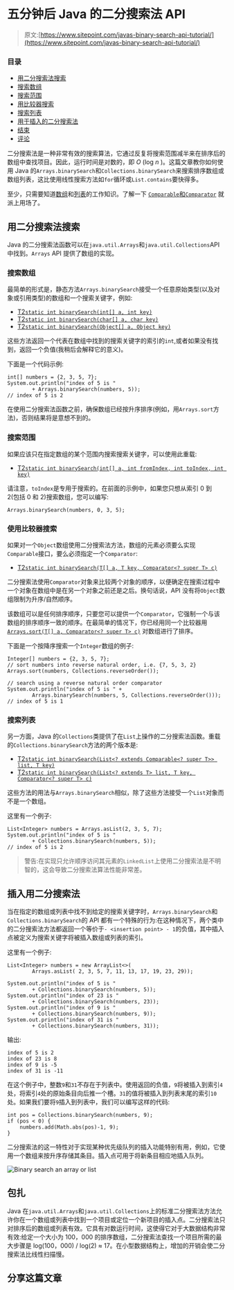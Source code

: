 # 五分钟后 Java 的二分搜索法 API

> 原文:[https://www.sitepoint.com/javas-binary-search-api-tutorial/](https://www.sitepoint.com/javas-binary-search-api-tutorial/)

### 目录 

*   [用二分搜索法搜索](#searchingwithbinarysearch)
*   [搜索数组](#searchinganarray)
*   [搜索范围](#searchingarange)
*   [用比较器搜索](#searchingwithacomparator)
*   [搜索列表](#searchingalist)
*   [用于插入的二分搜索法](#binarysearchforinsertion)
*   [结束](#wrappingup)
*   [评论](#comments)

二分搜索法是一种非常有效的搜索算法，它通过反复将搜索范围减半来在排序后的数组中查找项目。因此，运行时间是对数的，即 *O* (log *n* )。这篇文章教你如何使用 Java 的`Arrays.binarySearch`和`Collections.binarySearch`来搜索排序数组或数组列表，这比使用线性搜索方法如`for`循环或`List.contains`要快得多。

至少，只需要知道[数组](https://www.sitepoint.com/beginning-java-data-types-variables-and-arrays/)和[列表](https://docs.oracle.com/javase/tutorial/collections/interfaces/list.html)的工作知识。了解一下 [`Comparable`和`Comparator`](http://www.mkyong.com/java/java-object-sorting-example-comparable-and-comparator/) 就派上用场了。

## 用二分搜索法搜索

Java 的二分搜索法函数可以在`java.util.Arrays`和`java.util.Collections`API 中找到。`Arrays` API 提供了数组的实现。

### 搜索数组

最简单的形式是，静态方法`Arrays.binarySearch`接受一个任意原始类型(以及对象或引用类型)的数组和一个搜索关键字，例如:

*   [T2`static int binarySearch(int[] a, int key)`](https://docs.oracle.com/javase/8/docs/api/java/util/Arrays.html#binarySearch-int:A-int-)
*   [T2`static int binarySearch(char[] a, char key)`](https://docs.oracle.com/javase/8/docs/api/java/util/Arrays.html#binarySearch-char:A-char-)
*   [T2`static int binarySearch(Object[] a, Object key)`](https://docs.oracle.com/javase/8/docs/api/java/util/Arrays.html#binarySearch-java.lang.Object:A-java.lang.Object-)

这些方法返回一个代表在数组中找到的搜索关键字的索引的`int`,或者如果没有找到，返回一个负值(我稍后会解释它的意义)。

下面是一个代码示例:

```
int[] numbers = {2, 3, 5, 7};
System.out.println("index of 5 is "
        + Arrays.binarySearch(numbers, 5));
// index of 5 is 2 
```

在使用二分搜索法函数之前，确保数组已经按升序排序(例如，用`Arrays.sort`方法)，否则结果将是意想不到的。

### 搜索范围

如果应该只在指定数组的某个范围内搜索搜索关键字，可以使用此重载:

*   [T2`static int binarySearch(int[] a, int fromIndex, int toIndex, int key)`](https://docs.oracle.com/javase/8/docs/api/java/util/Arrays.html#binarySearch-int:A-int-int-int-)

请注意，`toIndex`是专用于搜索的。在前面的示例中，如果您只想从索引 0 到 2(包括 0 和 2)搜索数组，您可以编写:

```
Arrays.binarySearch(numbers, 0, 3, 5); 
```

### 使用比较器搜索

如果对一个`Object`数组使用二分搜索法方法，数组的元素必须要么实现`Comparable`接口，要么必须指定一个`Comparator`:

*   [T2`static int binarySearch(T[] a, T key, Comparator<? super T> c)`](https://docs.oracle.com/javase/8/docs/api/java/util/Arrays.html#binarySearch-T:A-T-java.util.Comparator-)

二分搜索法使用`Comparator`对象来比较两个对象的顺序，以便确定在搜索过程中一个对象在数组中是在另一个对象之前还是之后。换句话说，API 没有将`Object`数组限制为升序/自然顺序。

该数组可以是任何排序顺序，只要您可以提供一个`Comparator`，它强制一个与该数组的排序顺序一致的顺序。在最简单的情况下，你已经用同一个比较器用 [`Arrays.sort(T[] a, Comparator<? super T> c)`](https://docs.oracle.com/javase/8/docs/api/java/util/Arrays.html#sort-T:A-java.util.Comparator-) 对数组进行了排序。

下面是一个按降序搜索一个`Integer`数组的例子:

```
Integer[] numbers = {2, 3, 5, 7};
// sort numbers into reverse natural order, i.e. {7, 5, 3, 2}
Arrays.sort(numbers, Collections.reverseOrder());

// search using a reverse natural order comparator
System.out.println("index of 5 is " +
        Arrays.binarySearch(numbers, 5, Collections.reverseOrder()));
// index of 5 is 1 
```

### 搜索列表

另一方面，Java 的`Collections`类提供了在`List`上操作的二分搜索法函数。重载的`Collections.binarySearch`方法的两个版本是:

*   [T2`static int binarySearch(List<? extends Comparable<? super T>> list, T key)`](https://docs.oracle.com/javase/8/docs/api/java/util/Collections.html#binarySearch-java.util.List-T-)
*   [T2`static int binarySearch(List<? extends T> list, T key, Comparator<? super T> c)`](https://docs.oracle.com/javase/8/docs/api/java/util/Collections.html#binarySearch-java.util.List-T-java.util.Comparator-)

这些方法的用法与`Arrays.binarySearch`相似，除了这些方法接受一个`List`对象而不是一个数组。

这里有一个例子:

```
List<Integer> numbers = Arrays.asList(2, 3, 5, 7);
System.out.println("index of 5 is "
        + Collections.binarySearch(numbers, 5));
// index of 5 is 2 
```

> 警告:在实现只允许顺序访问其元素的`LinkedList`上使用二分搜索法是不明智的，这会导致二分搜索法算法性能非常差。

## 插入用二分搜索法

当在指定的数组或列表中找不到给定的搜索关键字时，`Arrays.binarySearch`和`Collections.binarySearch`的 API 都有一个特殊的行为:在这种情况下，两个类中的二分搜索法方法都返回一个等价于`- <insertion point> - 1`的负值，其中插入点被定义为搜索关键字将被插入数组或列表的索引。

这里有一个例子:

```
List<Integer> numbers = new ArrayList<>(
        Arrays.asList( 2, 3, 5, 7, 11, 13, 17, 19, 23, 29));

System.out.println("index of 5 is "
        + Collections.binarySearch(numbers, 5));
System.out.println("index of 23 is "
        + Collections.binarySearch(numbers, 23));
System.out.println("index of 9 is "
        + Collections.binarySearch(numbers, 9));
System.out.println("index of 31 is "
        + Collections.binarySearch(numbers, 31)); 
```

输出:

```
index of 5 is 2
index of 23 is 8
index of 9 is -5
index of 31 is -11 
```

在这个例子中，整数`9`和`31`不存在于列表中。使用返回的负值，`9`将被插入到索引`4`处，将索引`4`处的原始条目向后推一个槽。`31`的值将被插入到列表末尾的索引`10`处。如果我们要将`9`插入到列表中，我们可以编写这样的代码:

```
int pos = Collections.binarySearch(numbers, 9);
if (pos < 0) {
    numbers.add(Math.abs(pos)-1, 9);
} 
```

二分搜索法的这一特性对于实现某种优先级队列的插入功能特别有用，例如，它使用一个数组来按升序存储其条目。插入点可用于将新条目相应地插入队列。

![Binary search an array or list](../Images/31d031f166096c39e673eb87f57e4494.png)

## 包扎

Java 在`java.util.Arrays`和`java.util.Collections`上的标准二分搜索法方法允许你在一个数组或列表中找到一个项目或定位一个新项目的插入点。二分搜索法只对排序后的数组或列表有效。它具有对数运行时间，这使得它对于大数据结构非常有效:给定一个大小为 100，000 的排序数组，二分搜索法查找一个项目所需的最大步骤是 log(100，000) / log(2) ≈ 17。在小型数据结构上，增加的开销会使二分搜索法比线性扫描慢。

## 分享这篇文章